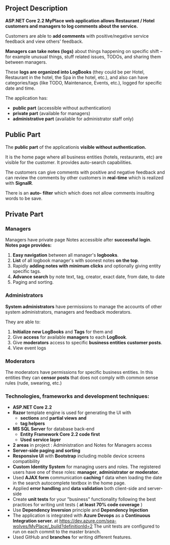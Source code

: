 <h2>Project Description</h2>

**ASP.NET Core 2.2 MyPlace web application allows Restaurant / Hotel customers and managers to log comments about the service.**

Customers are able to **add comments** with positive/negative service feedback and view others&#39; feedback.

**Managers can take notes (logs)** about things happening on specific shift – for example unusual things, stuff related issues, TODOs, and sharing them between managers.

These **logs are organized into LogBooks** (they could be per Hotel, Restaurant in the hotel, the Spa in the hotel, etc.), and also can have categories/tags (like TODO, Maintenance, Events, etc.), logged for specific date and time.

The application has:

- **public part** (accessible without authentication)
- **private part** (available for managers)
- **administrative part** (available for administrator staff only)

<h2>Public Part</h2>

The **public part** of the applicationis **visible without authentication.**

It is the home page where all business entities (hotels, restaurants, etc) are visible for the customer. It provides auto-search capabilities.

The customers can give comments with positive and negative feedback and can review the comments by other customers in **real-time** which is realized with **SignalR**.

There is an **auto- filter** which which does not allow comments insulting words to be save.

<h2>Private Part</h2>

<h3>Managers</h3>

Managers have private page Notes accessible after **successful login**.
**Notes page provides:**

1. **Easy navigation** between all manager&#39;s **logbooks**.
2. **List** of all logbook manager&#39;s with soonest notes **on the top**.
3. Rapidly **adding notes with minimum clicks** and optionally giving entity specific tags.
4. **Advance search** by note text, tag, creator, exact date, from date, to date
5. Paging and sorting.

<h3>Administrators</h3>

**System administrators** have permissions to manage the accounts of other system administrators, managers and feedback moderators.

They are able to:

1. **Initialize new LogBooks** and **Tags** for them and
2. Give **access** for available **managers** to each **LogBook**.
3. Give **moderators** access to specific **business entities customer posts**.
4. View event logs


<h3>Moderators</h3>

The moderators have permissions for specific business entities. 
In this entities they can **censor posts** that does not comply with common sense rules (rude, swearing, etc.)


<h3>Technologies, frameworks and development techniques:</h3>

- **ASP.NET Core 2.2**
- **Razor** template engine is used for generating the UI with
  - **sections** and **partial views**  **and**
  - **tag helpers**
- **MS SQL Server** for database back-end
  - **Entity Framework Core 2.2 code first**
  - **Used**  **service layer**
- **2 areas** in project : Administration and Notes for Managers access
- **Server-side paging and sorting**
- **Responsive UI** with **Bootstrap** including mobile device screens compatibility
- **Custom**  **Identity System** for managing users and roles. The registered users have one of these roles: **manager**, **administrator**  **or**  **moderator.**
- Used **AJAX form** communication **caching** f data when loading the date in the search autocomplete textbox in the home page.
- Applied **error handling** and **data validation** both client-side and server-side
- Create  **unit tests**  for your &quot;business&quot; functionality following the best practices for writing unit tests ( **at least 70% code coverage** )
- Use **Dependency Inversion** principle and **Dependency Injection** 
- The application is integrated with **Azure Devops** as a **Continuous Integration server.** at https://dev.azure.com/sea-wolves/MyPlace/_build?definitionId=2 The unit tests are configured to run on each commit to the master branch.
- Used GitHub and **branches** for writing different features.
